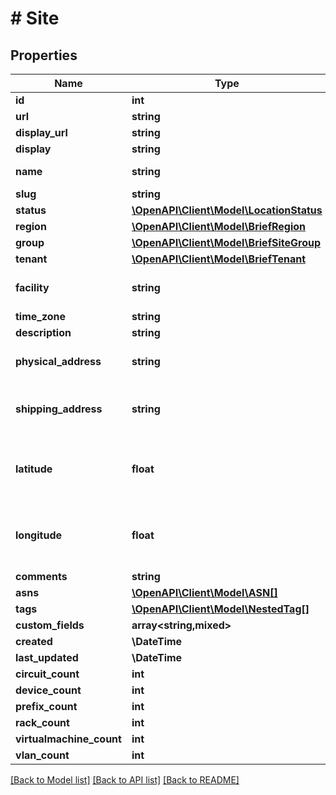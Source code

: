 # # Site

## Properties

Name | Type | Description | Notes
------------ | ------------- | ------------- | -------------
**id** | **int** |  | [readonly]
**url** | **string** |  | [readonly]
**display_url** | **string** |  | [readonly]
**display** | **string** |  | [readonly]
**name** | **string** | Full name of the site |
**slug** | **string** |  |
**status** | [**\OpenAPI\Client\Model\LocationStatus**](LocationStatus.md) |  | [optional]
**region** | [**\OpenAPI\Client\Model\BriefRegion**](BriefRegion.md) |  | [optional]
**group** | [**\OpenAPI\Client\Model\BriefSiteGroup**](BriefSiteGroup.md) |  | [optional]
**tenant** | [**\OpenAPI\Client\Model\BriefTenant**](BriefTenant.md) |  | [optional]
**facility** | **string** | Local facility ID or description | [optional]
**time_zone** | **string** |  | [optional]
**description** | **string** |  | [optional]
**physical_address** | **string** | Physical location of the building | [optional]
**shipping_address** | **string** | If different from the physical address | [optional]
**latitude** | **float** | GPS coordinate in decimal format (xx.yyyyyy) | [optional]
**longitude** | **float** | GPS coordinate in decimal format (xx.yyyyyy) | [optional]
**comments** | **string** |  | [optional]
**asns** | [**\OpenAPI\Client\Model\ASN[]**](ASN.md) |  | [optional]
**tags** | [**\OpenAPI\Client\Model\NestedTag[]**](NestedTag.md) |  | [optional]
**custom_fields** | **array<string,mixed>** |  | [optional]
**created** | **\DateTime** |  | [readonly]
**last_updated** | **\DateTime** |  | [readonly]
**circuit_count** | **int** |  | [readonly]
**device_count** | **int** |  | [readonly]
**prefix_count** | **int** |  | [readonly]
**rack_count** | **int** |  | [readonly]
**virtualmachine_count** | **int** |  | [readonly]
**vlan_count** | **int** |  | [readonly]

[[Back to Model list]](../../README.md#models) [[Back to API list]](../../README.md#endpoints) [[Back to README]](../../README.md)
